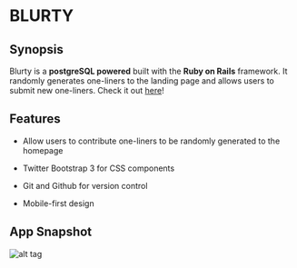 # BLURTY

## Synopsis

Blurty is a **postgreSQL powered** built with the **Ruby on Rails** framework. It randomly generates one-liners to the landing page and allows users to submit new one-liners. Check it out [here](http://blurty-rosie-highsmith.herokuapp.com/)!

## Features

- Allow users to contribute one-liners to be randomly generated to the homepage

- Twitter Bootstrap 3 for CSS components

- Git and Github for version control

- Mobile-first design

## App Snapshot

![alt tag](http://i.imgur.com/XDgbBfV.png)